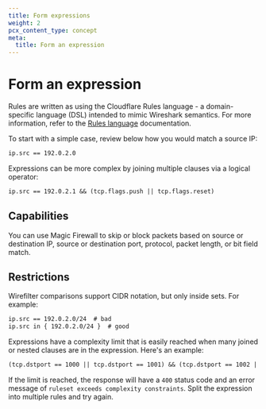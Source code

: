 ```yaml
---
title: Form expressions
weight: 2
pcx_content_type: concept
meta:
  title: Form an expression
---
```


# Form an expression

Rules are written as using the Cloudflare Rules language - a domain-specific language (DSL) intended to mimic Wireshark semantics. For more information, refer to the [Rules language](/ruleset-engine/rules-language/) documentation.

To start with a simple case, review below how you would match a source IP:

```txt
ip.src == 192.0.2.0
```

Expressions can be more complex by joining multiple clauses via a logical operator:

```txt
ip.src == 192.0.2.1 && (tcp.flags.push || tcp.flags.reset)
```

## Capabilities

You can use Magic Firewall to skip or block packets based on source or destination IP, source or destination port, protocol, packet length, or bit field match.

## Restrictions

Wirefilter comparisons support CIDR notation, but only inside sets. For example:

```txt
ip.src == 192.0.2.0/24  # bad
ip.src in { 192.0.2.0/24 }  # good
```

Expressions have a complexity limit that is easily reached when many joined or nested clauses are in the expression. Here's an example:

```txt
(tcp.dstport == 1000 || tcp.dstport == 1001) && (tcp.dstport == 1002 || tcp.dstport == 1003) && (tcp.dstport == 1004 || tcp.dstport == 1005) && (tcp.dstport == 1006 || tcp.dstport == 1007) && (tcp.dstport == 1008 || tcp.dstport == 1009) && (tcp.dstport == 1010 || tcp.dstport == 1011) && (tcp.dstport == 1012 || tcp.dstport == 1013) && (tcp.dstport == 1014 || tcp.dstport == 1015) && (tcp.dstport == 1016 || tcp.dstport == 1017)
```

If the limit is reached, the response will have a `400` status code and an error message of `ruleset exceeds complexity constraints`. Split the expression into multiple rules and try again.
